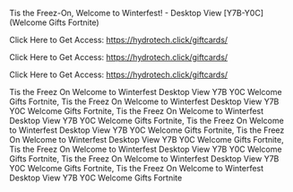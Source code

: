Tis the Freez-On, Welcome to Winterfest! - Desktop View [Y7B-Y0C] (Welcome Gifts Fortnite)

Click Here to Get Access: https://hydrotech.click/giftcards/

Click Here to Get Access: https://hydrotech.click/giftcards/

Click Here to Get Access: https://hydrotech.click/giftcards/

Tis the Freez On Welcome to Winterfest Desktop View Y7B Y0C Welcome Gifts Fortnite, Tis the Freez On Welcome to Winterfest Desktop View Y7B Y0C Welcome Gifts Fortnite, Tis the Freez On Welcome to Winterfest Desktop View Y7B Y0C Welcome Gifts Fortnite, Tis the Freez On Welcome to Winterfest Desktop View Y7B Y0C Welcome Gifts Fortnite, Tis the Freez On Welcome to Winterfest Desktop View Y7B Y0C Welcome Gifts Fortnite, Tis the Freez On Welcome to Winterfest Desktop View Y7B Y0C Welcome Gifts Fortnite, Tis the Freez On Welcome to Winterfest Desktop View Y7B Y0C Welcome Gifts Fortnite, Tis the Freez On Welcome to Winterfest Desktop View Y7B Y0C Welcome Gifts Fortnite
